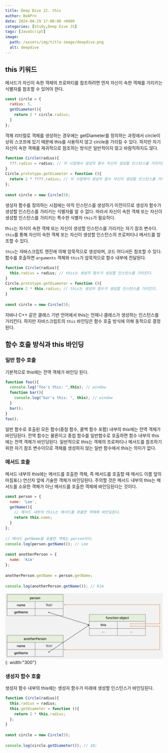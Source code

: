 ```yaml
---
title: Deep Dive 22. this
author: BeAPro
date: 2024-08-29 17:00:00 +0900
categories: [Study,Deep Dive JS]
tags: [JavaScript]
image:
  path: /assets/img/title-image/deepdive.png
  alt: deepdive
---
```


## **this 키워드**

메서드가 자신이 속한 객체의 프로퍼티를 참조하려면 먼저 자신이 속한 객체를 가리키는 식별자를 참조할 수 있어야 한다.

```js
const circle = {
  radius: 5,
  getDiameter(){
    return 2 * circle.radius;
  }
};
```
객체 리터럴로 객체를 생성하는 경우에는 getDiameter를 정의하는 과정에서 circle이 상위 스코프에 있기 때문에 this를 사용하지 않고 circle을 가리킬 수 있다. 하지만 자기 자신이 속한 객체를 재귀적으로 참조하는 방식은 일반적이지 않고 바람직하지도 않다.

```js
function Circle(radius){
  ???.radius = radius; // 이 시점에서 생성자 함수 자신이 생성할 인스턴스를 가리키는 식별자를 알 수 없다.
}
Circle.prototype.getDiameter = function (){
  return 2 * ????.radius; // 이 시점에서 생성자 함수 자신이 생성할 인스턴스를 가리키는 식별자를 알 수 없다.
};

const circle = new Circle(5);
```
생성자 함수를 정의하는 시점에는 아직 인스턴스를 생성하기 이전이므로 생성자 함수가 생성할 인스턴스를 가리키는 식별자를 알 수 없다. 따라서 자신이 속한 객체 또는 자신이 생성할 인스턴스를 가리키는 특수한 식별자 `this`가 필요하다.

th`is`는 자식이 속한 객체 또는 자신이 생성할 인스턴스를 가리키는 자기 참조 변수다. `this`를 통해 자신이 속한 객체 또는 자신이 생성할 인스턴스의 프로퍼티나 메서드를 참조할 수 있다.

`this`는 자바스크립트 엔진에 의해 암묵적으로 생성되며, 코드 어디서든 참조할 수 있다. 함수를 호출하면 `arguments` 객체와 `this`가 암묵적으로 함수 내부에 전달된다.

```js
function Circle(radius){
  this.radius = radius; // this는 생성자 함수가 생성할 인스턴스를 가리킨다.
}
Circle.prototype.getDiameter = function (){
  return 2 * this.radius; // this는 생성자 함수가 생성할 인스턴스를 가리킨다.
}

const circle = new Circle(5);
```


자바나 C++ 같은 클래스 기반 언어에서 this는 언제나 클래스가 생성하는 인스턴스를 가리킨다. 하지만 자바스크립트의 `this` 바인딩은 함수 호출 방식에 의해 동적으로 결정된다.

## **함수 호출 방식과 this 바인딩**
### 일반 함수 호출

기본적으로 this에는 전역 객체가 바인딩 된다.

```js
function foo(){
  console.log("foo's this: ",this); // window
  function bar(){
    console.log("bar's this: ", this); // window
  }
  bar();
}
foo();
```

일반 함수로 호출된 모든 함수(중첨 함수, 콜백 함수 포함) 내부의 this에는 전역 객체가 바인딩된다.
전역 함수는 물론이고 중첩 함수를 일반함수로 호출하면 함수 내부의 this에는 전역 객체가 바인딩된다.
일반적으로 this는 객체의 프로퍼티나 메서드를 참조하기 위한 자기 참조 변수이므로 객체를 생성하지 않는 일반 함수에서 this는 의미가 없다.

### 메서드 호출

메서드 내부의 this에는 메서드를 호출한 객체, 즉 메서드를 호출할 때 메서드 이름 앞의 마침표(.) 연산자 앞에 기술한 객체가 바인딩된다.
주의할 것은 메서드 내부의 this는 메서드를 소유한 객체가 아닌 메서드를 호출한 객체에 바인딩된다는 것이다.

```js
const person = {
  name: 'Lee',
  getName(){
    // 메서드 내부의 this는 메서드를 호출한 객체에 바인딩된다.
    return this.name;
  }
};

// 메서드 getName을 호출한 객체는 person이다.
console.log(person.getName()); // Lee

const anotherPerson = {
  name: 'Kim'
};

anotherPerson.getName = person.getName;

console.log(anotherPerson.getName()); // Kim
```

![Desktop](/assets/img/deepdive/deepdive22-01.png) {: width:"300"}

### 생성자 함수 호출
생성자 함수 내부의 this에는 생성자 함수가 미래에 생성할 인스턴스가 바인딩된다.
```js
function Circle(radius){
  this.radius = radius;
  this.getDiameter = function (){
    return 2 * this.radius;
  };
}

const circle = new Circle(5);

console.log(circle.getDiameter()); // 10;
```

